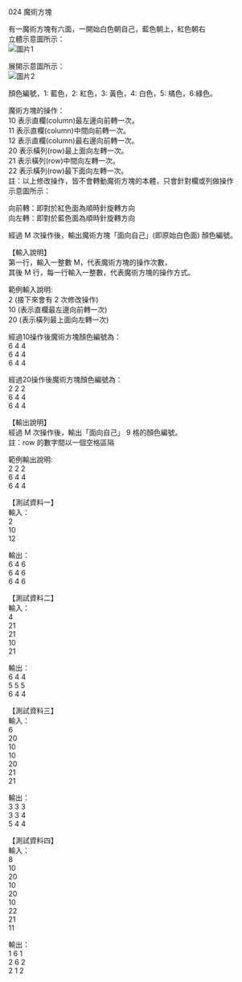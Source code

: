 024 魔術方塊  
  
有一魔術方塊有六面，一開始白色朝自己，藍色朝上，紅色朝右  
立體示意圖所示：  
![圖片1](https://i.imgur.com/qHbxGdc.png)
  
展開示意圖所示：  
![圖片2](https://i.imgur.com/zYYaWRK.jpg)
  
顏色編號，1: 藍色，2: 紅色，3: 黃色，4: 白色，5: 橘色，6:綠色。  
  
魔術方塊的操作：  
10 表示直欄(column)最左邊向前轉一次。  
11 表示直欄(column)中間向前轉一次。  
12 表示直欄(column)最右邊向前轉一次。  
20 表示橫列(row)最上面向左轉一次。  
21 表示橫列(row)中間向左轉一次。  
22 表示橫列(row)最下面向左轉一次。  
註：以上修改操作，皆不會轉動魔術方塊的本體，只會針對欄或列做操作  
示意圖所示：  
  
  
向前轉：即對於紅色面為順時針旋轉方向  
向左轉：即對於藍色面為順時針旋轉方向  
  
經過 M 次操作後，輸出魔術方塊「面向自己」(即原始白色面) 顏色編號。  
  
  
【輸入說明】  
第一行，輸入一整數 M，代表魔術方塊的操作次數，  
其後 M 行，每一行輸入一整數，代表魔術方塊的操作方式。  
  
範例輸入說明:  
2 (接下來會有 2 次修改操作)  
10 (表示直欄最左邊向前轉一次)  
20 (表示橫列最上面向左轉一次)  
  
經過10操作後魔術方塊顏色編號為：  
6 4 4  
6 4 4  
6 4 4  
  
經過20操作後魔術方塊顏色編號為：  
2 2 2  
6 4 4  
6 4 4  
  
【輸出說明】  
經過 M 次操作後，輸出「面向自己」 9 格的顏色編號。  
註：row 的數字間以一個空格區隔  
  
範例輸出說明:  
2 2 2  
6 4 4  
6 4 4  
  
【測試資料一】  
輸入：  
2  
10  
12  
  
輸出：  
6 4 6  
6 4 6  
6 4 6  
  
  
【測試資料二】  
輸入：  
4  
21  
21  
10  
21  
  
輸出：  
6 4 4  
5 5 5  
6 4 4  
  
【測試資料三】  
輸入：  
6  
20  
10  
10  
20  
21  
21  
  
輸出：  
3 3 3  
3 3 4  
5 4 4  
  
【測試資料四】  
輸入：  
8  
10  
20  
10  
20  
10  
22  
21  
11  
  
輸出：  
1 6 1  
2 6 2  
2 1 2  

